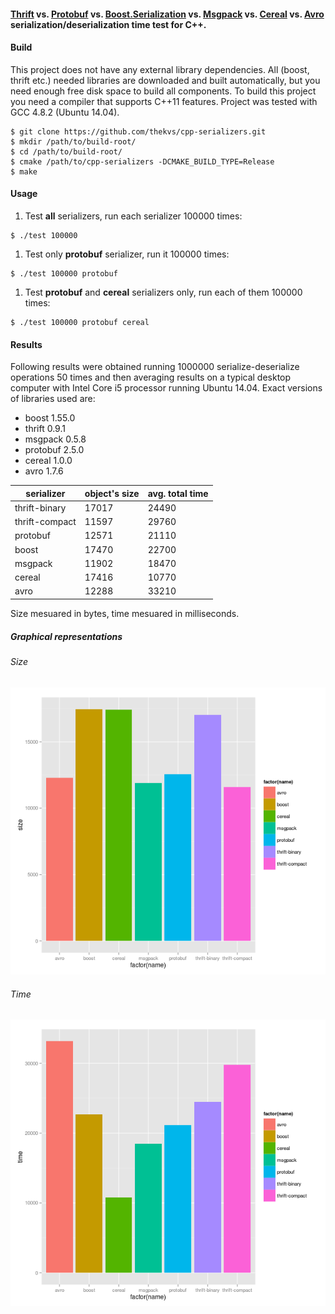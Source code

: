 #### [Thrift](http://thrift.apache.org/) vs. [Protobuf](https://code.google.com/p/protobuf/) vs. [Boost.Serialization](http://www.boost.org/libs/serialization) vs. [Msgpack](http://msgpack.org/) vs. [Cereal](http://uscilab.github.io/cereal/index.html) vs. [Avro](http://avro.apache.org/) serialization/deserialization time test for C++.

#### Build
This project does not have any external library dependencies. All (boost, thrift etc.) needed libraries are downloaded
and built automatically, but you need enough free disk space to build all components. To build this project you need a compiler that supports
C++11 features. Project was tested with GCC 4.8.2 (Ubuntu 14.04).

```
$ git clone https://github.com/thekvs/cpp-serializers.git
$ mkdir /path/to/build-root/
$ cd /path/to/build-root/
$ cmake /path/to/cpp-serializers -DCMAKE_BUILD_TYPE=Release
$ make
```

#### Usage
1. Test __all__ serializers, run each serializer 100000 times:
```
$ ./test 100000
```
1. Test only __protobuf__ serializer, run it 100000 times:
```
$ ./test 100000 protobuf
```
1. Test __protobuf__ and __cereal__ serializers only, run each of them 100000 times:
```
$ ./test 100000 protobuf cereal
```

#### Results

Following results were obtained running 1000000 serialize-deserialize operations 50 times and then averaging results
on a typical desktop computer with Intel Core i5 processor running Ubuntu 14.04. Exact versions of libraries used are:

* boost 1.55.0
* thrift 0.9.1
* msgpack 0.5.8
* protobuf 2.5.0
* cereal 1.0.0
* avro 1.7.6

| serializer     | object's size | avg. total time |
| -------------- | ------------- | --------------- |
| thrift-binary  | 17017         | 24490           |
| thrift-compact | 11597         | 29760           |
| protobuf       | 12571         | 21110           |
| boost          | 17470         | 22700           |
| msgpack        | 11902         | 18470           |
| cereal         | 17416         | 10770           |
| avro           | 12288         | 33210           |

Size mesuared in bytes, time mesuared in milliseconds.

##### Graphical representations

###### Size

![Size](images/size.png)

###### Time

![Time](images/time.png)
